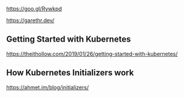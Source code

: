 

https://goo.gl/Rywkpd

https://garethr.dev/

## Getting Started with Kubernetes 

https://theithollow.com/2019/01/26/getting-started-with-kubernetes/

## How Kubernetes Initializers work

https://ahmet.im/blog/initializers/
